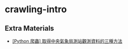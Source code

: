 # crawling-intro



## Extra Materials
- [[Python 爬蟲] 取得中央氣象局測站觀測資料的三種方法](https://compthinking.dev/posts/cwb-observation-data-with-python)